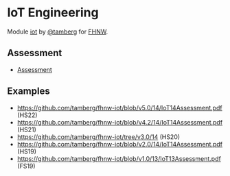 # IoT Engineering
Module [iot](https://www.fhnw.ch/de/studium/module/9280188) by [@tamberg](https://twitter.com/tamberg) for [FHNW](https://www.fhnw.ch/).

## Assessment
- [Assessment](https://github.com/tamberg/fhnw-iot/blob/master/14/IoT14Assessment_v6.0_HS23_5ibb1.pdf)

## Examples
- https://github.com/tamberg/fhnw-iot/blob/v5.0/14/IoT14Assessment.pdf (HS22)
- https://github.com/tamberg/fhnw-iot/blob/v4.2/14/IoT14Assessment.pdf (HS21)
- https://github.com/tamberg/fhnw-iot/tree/v3.0/14 (HS20)
- https://github.com/tamberg/fhnw-iot/blob/v2.0/14/IoT14Assessment.pdf (HS19)
- https://github.com/tamberg/fhnw-iot/blob/v1.0/13/IoT13Assessment.pdf (FS19)
